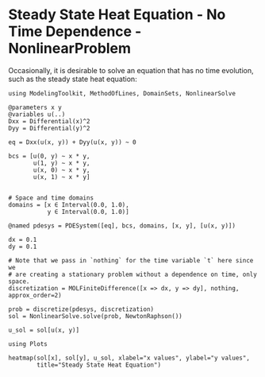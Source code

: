 # Steady State Heat Equation - No Time Dependence - NonlinearProblem

Occasionally, it is desirable to solve an equation that has no time evolution, such as the steady state heat equation:
```@example heatss
using ModelingToolkit, MethodOfLines, DomainSets, NonlinearSolve

@parameters x y
@variables u(..)
Dxx = Differential(x)^2
Dyy = Differential(y)^2

eq = Dxx(u(x, y)) + Dyy(u(x, y)) ~ 0

bcs = [u(0, y) ~ x * y,
       u(1, y) ~ x * y,
       u(x, 0) ~ x * y,
       u(x, 1) ~ x * y]


# Space and time domains
domains = [x ∈ Interval(0.0, 1.0),
           y ∈ Interval(0.0, 1.0)]

@named pdesys = PDESystem([eq], bcs, domains, [x, y], [u(x, y)])

dx = 0.1
dy = 0.1

# Note that we pass in `nothing` for the time variable `t` here since we
# are creating a stationary problem without a dependence on time, only space.
discretization = MOLFiniteDifference([x => dx, y => dy], nothing, approx_order=2)

prob = discretize(pdesys, discretization)
sol = NonlinearSolve.solve(prob, NewtonRaphson())

u_sol = sol[u(x, y)]

using Plots

heatmap(sol[x], sol[y], u_sol, xlabel="x values", ylabel="y values",
        title="Steady State Heat Equation")
```